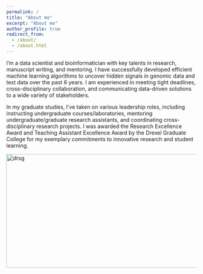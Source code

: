 ```yaml
---
permalink: /
title: "About me"
excerpt: "About me"
author_profile: true
redirect_from:
  - /about/
  - /about.html
---
```


I’m a data scientist and bioinformatician with key talents in research, manuscript writing, and mentoring. I have successfully developed efficient machine learning algorithms to uncover hidden signals in genomic data and text data over the past 6 years. I am experienced in meeting tight deadlines, cross-disciplinary collaboration, and communicating data-driven solutions to a wide variety of stakeholders.        

In my graduate studies, I’ve taken on various leadership roles, including instructing undergraduate courses/laboratories, mentoring undergraduate/graduate research assistants, and coordinating cross-disciplinary research projects. I was awarded the Research Excellence Award and Teaching Assistant Excellence Award by the Drexel Graduate College for my exemplary commitments to innovative research and student learning.

<img class="alignnone  wp-image-577" alt="drsg" src="https://z2e2.github.io/images/coverImage.png" width="800" height="300"/>
